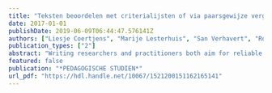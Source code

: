 ```yaml
---
title: "Teksten beoordelen met criterialijsten of via paarsgewijze vergelijking : een afweging van betrouwbaarheid en tijdsinvestering"
date: 2017-01-01
publishDate: 2019-06-09T06:44:47.576141Z
authors: ["Liesje Coertjens", "Marije Lesterhuis", "San Verhavert", "Roos Van Gasse", "Sven De Maeyer"]
publication_types: ["2"]
abstract: "Writing researchers and practitioners both aim for reliable judgements with a minimum investment of time. This study focuses on two judgement methods, rubrics and comparative judgement. For each method, we studied how long it took to complete a judgement per text. Moreover, we examined how the reliability evolves in relation to the time spent judging. Judges were randomly attributed to the rubrics condition or the comparative judgement condition. In each condition, the same 35 texts were judged and time was tracked during this process. Results show that, when reliability is operationalized as the stability of the rank order, both methods require a comparable time investment to reach a stable rank order. Future research on the reliability and time investment should take into account the time needed for developing the rubric and to set up a comparative judgement assessment. Further research should also clarify whether the findings can be generalized to other texts and rubrics."
featured: false
publication: "*PEDAGOGISCHE STUDIEN*"
url_pdf: "https://hdl.handle.net/10067/1521200151162165141"
---
```


